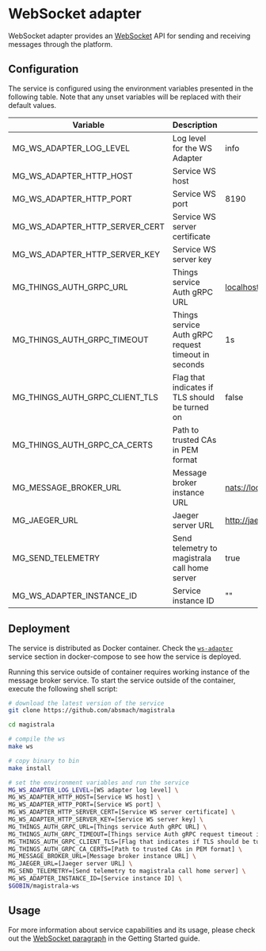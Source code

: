 # WebSocket adapter

WebSocket adapter provides an [WebSocket](https://en.wikipedia.org/wiki/WebSocket#:~:text=WebSocket%20is%20a%20computer%20communications,protocol%20is%20known%20as%20WebSockets.) API for sending and receiving messages through the platform.

## Configuration

The service is configured using the environment variables presented in the
following table. Note that any unset variables will be replaced with their
default values.

| Variable                       | Description                                         | Default                          |
| ------------------------------ | --------------------------------------------------- | -------------------------------- |
| MG_WS_ADAPTER_LOG_LEVEL        | Log level for the WS Adapter                        | info                             |
| MG_WS_ADAPTER_HTTP_HOST        | Service WS host                                     |                                  |
| MG_WS_ADAPTER_HTTP_PORT        | Service WS port                                     | 8190                             |
| MG_WS_ADAPTER_HTTP_SERVER_CERT | Service WS server certificate                       |                                  |
| MG_WS_ADAPTER_HTTP_SERVER_KEY  | Service WS server key                               |                                  |
| MG_THINGS_AUTH_GRPC_URL        | Things service Auth gRPC URL                        | <localhost:7000>                 |
| MG_THINGS_AUTH_GRPC_TIMEOUT    | Things service Auth gRPC request timeout in seconds | 1s                               |
| MG_THINGS_AUTH_GRPC_CLIENT_TLS | Flag that indicates if TLS should be turned on      | false                            |
| MG_THINGS_AUTH_GRPC_CA_CERTS   | Path to trusted CAs in PEM format                   |                                  |
| MG_MESSAGE_BROKER_URL          | Message broker instance URL                         | <nats://localhost:4222>          |
| MG_JAEGER_URL                  | Jaeger server URL                                   | <http://jaeger:14268/api/traces> |
| MG_SEND_TELEMETRY              | Send telemetry to magistrala call home server       | true                             |
| MG_WS_ADAPTER_INSTANCE_ID      | Service instance ID                                 | ""                               |

## Deployment

The service is distributed as Docker container. Check the [`ws-adapter`](https://github.com/absmach/magistrala/blob/master/docker/docker-compose.yml#L350-L368) service section in docker-compose to see how the service is deployed.

Running this service outside of container requires working instance of the message broker service.
To start the service outside of the container, execute the following shell script:

```bash
# download the latest version of the service
git clone https://github.com/absmach/magistrala

cd magistrala

# compile the ws
make ws

# copy binary to bin
make install

# set the environment variables and run the service
MG_WS_ADAPTER_LOG_LEVEL=[WS adapter log level] \
MG_WS_ADAPTER_HTTP_HOST=[Service WS host] \
MG_WS_ADAPTER_HTTP_PORT=[Service WS port] \
MG_WS_ADAPTER_HTTP_SERVER_CERT=[Service WS server certificate] \
MG_WS_ADAPTER_HTTP_SERVER_KEY=[Service WS server key] \
MG_THINGS_AUTH_GRPC_URL=[Things service Auth gRPC URL] \
MG_THINGS_AUTH_GRPC_TIMEOUT=[Things service Auth gRPC request timeout in seconds] \
MG_THINGS_AUTH_GRPC_CLIENT_TLS=[Flag that indicates if TLS should be turned on] \
MG_THINGS_AUTH_GRPC_CA_CERTS=[Path to trusted CAs in PEM format] \
MG_MESSAGE_BROKER_URL=[Message broker instance URL] \
MG_JAEGER_URL=[Jaeger server URL] \
MG_SEND_TELEMETRY=[Send telemetry to magistrala call home server] \
MG_WS_ADAPTER_INSTANCE_ID=[Service instance ID] \
$GOBIN/magistrala-ws
```

## Usage

For more information about service capabilities and its usage, please check out
the [WebSocket paragraph](https://mainflux.readthedocs.io/en/latest/messaging/#websocket) in the Getting Started guide.
